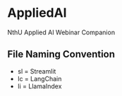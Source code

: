 # AppliedAI
NthU Applied AI Webinar Companion

## File Naming Convention
- sl = Streamlit
- lc = LangChain
- li = LlamaIndex
